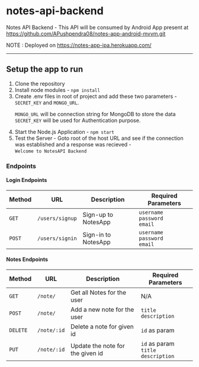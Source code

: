 # notes-api-backend
Notes API Backend - This API will be consumed by Android App present at https://github.com/APushpendra08/notes-app-android-mvvm.git

NOTE : Deployed on https://notes-app-ipa.herokuapp.com/

---------------------
## Setup the app to run
1. Clone the repository
2. Install node modules - ``` npm install ```
3. Create .env files in root of project and add these two parameters - ```SECRET_KEY``` and ```MONGO_URL```. <br><p>```MONGO_URL``` will be connection string for MongoDB to store the data<br>```SECRET_KEY``` will be used for Authentication purpose.</p>
4. Start the Node.js Application - ```npm start```
5. Test the Server - Goto root of the host URL and see if the connection was established and a response was recieved - <br>```Welcome to NotesAPI Backend```

### Endpoints
#### Login Endpoints
| Method   | URL                                      | Description                              | Required Parameters |
| -------- | ---------------------------------------- | ---------------------------------------- |---------------------|
| `GET`    | `/users/signup`                          | Sign-up to NotesApp                      | `username`<br>`password`<br>`email`|
| `POST`   | `/users/signin`                          | Sign-in to NotesApp                      |`username`<br>`password`<br>`email` |

#### Notes Endpoints
| Method   | URL                                      | Description                              | Required Parameters |
| -------- | ---------------------------------------- | ---------------------------------------- |---------------------|
| `GET`    | `/note/`                                 | Get all Notes for the user               | N/A|
| `POST`   | `/note/`                                 | Add a new note for the user              |`title`<br>`description` |
| `DELETE` | `/note/:id`                              | Delete a note for given id               |`id` as param |
| `PUT`    | `/note/:id`                              | Update the note for the given id         |`id` as param<br>`title`<br>`description` |

